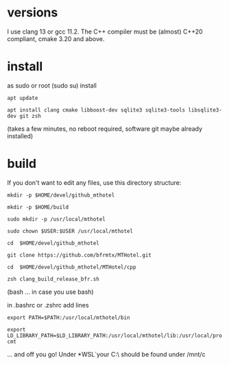 # versions

I use clang 13 or gcc 11.2. The C++ compiler must be (almost) C++20 compliant, cmake 3.20 and above.

# install

as sudo or root (sudo su) install

`apt update`

`apt install clang cmake libboost-dev sqlite3 sqlite3-tools libsqlite3-dev git zsh`

(takes a few minutes, no reboot required, software git maybe already installed)

# build

If you don't want to edit any files, use this directory structure:

`mkdir -p $HOME/devel/github_mthotel`

`mkdir -p $HOME/build`

`sudo mkdir -p /usr/local/mthotel`

`sudo chown $USER:$USER /usr/local/mthotel`

`cd  $HOME/devel/github_mthotel`

`git clone https://github.com/bfrmtx/MTHotel.git`

`cd  $HOME/devel/github_mthotel/MTHotel/cpp`

`zsh clang_build_release_bfr.sh`

(bash ... in case you use bash)

in .bashrc or .zshrc add lines

`export PATH=$PATH:/usr/local/mthotel/bin`

`export LD_LIBRARY_PATH=$LD_LIBRARY_PATH:/usr/local/mthotel/lib:/usr/local/procmt`

... and off you go! Under *WSL`your C:\ should be found under /mnt/c



